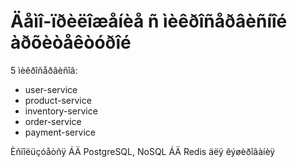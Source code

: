 # Äåìî-ïðèëîæåíèå ñ ìèêðîñåðâèñíîé àðõèòåêòóðîé

5 ìèêðîñåðâèñîâ:
- user-service
- product-service
- inventory-service
- order-service
- payment-service

Èñïîëüçóåòñÿ ÁÄ PostgreSQL, NoSQL ÁÄ Redis äëÿ êýøèðîâàíèÿ
